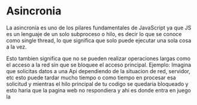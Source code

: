 # Asincronia

La asincronia es uno de los pilares fundamentales de JavaScript ya que JS es un lenguaje de un solo subproceso o hilo, es decir lo que se conoce como single thread, lo que significa que solo puede ejecutar una sola cosa a la vez.

Esto tambien significa que no se pueden realizar operaciones largas como el acceso a la red sin que se bloquee el acceso principal.
Ejemplo: Imagina que solicitas datos a una Api dependiendo de la situacion de red, servidor, etc esto puede tardar mucho tiempo o como tiempo en procesar esa solicitud y mientras el hilo principal de tu codigo se quedaria bloqueado y esto haria que la pagina web no respondiera y ahi es donde entra en juego la 

### 